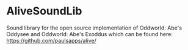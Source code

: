 # AliveSoundLib
Sound library for the open source implementation of Oddworld: Abe's Oddysee and Oddworld: Abe's Exoddus which can be found here: https://github.com/paulsapps/alive/
